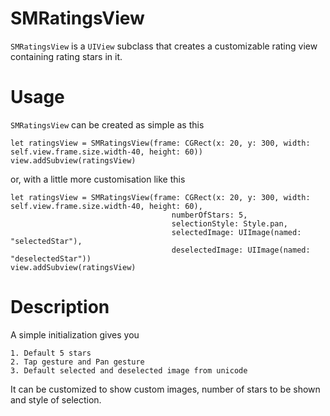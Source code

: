 # SMRatingsView

`SMRatingsView` is a `UIView` subclass that creates a customizable rating view containing rating stars in it. 

# Usage

`SMRatingsView` can be created as simple as this

    let ratingsView = SMRatingsView(frame: CGRect(x: 20, y: 300, width: self.view.frame.size.width-40, height: 60))
    view.addSubview(ratingsView)
    
or, with a little more customisation like this

    let ratingsView = SMRatingsView(frame: CGRect(x: 20, y: 300, width: self.view.frame.size.width-40, height: 60),
                                        numberOfStars: 5,
                                        selectionStyle: Style.pan,
                                        selectedImage: UIImage(named: "selectedStar"),
                                        deselectedImage: UIImage(named: "deselectedStar"))
    view.addSubview(ratingsView)
    
    
# Description

A simple initialization gives you 

    1. Default 5 stars
    2. Tap gesture and Pan gesture
    3. Default selected and deselected image from unicode
    
It can be customized to show custom images, number of stars to be shown and style of selection.
